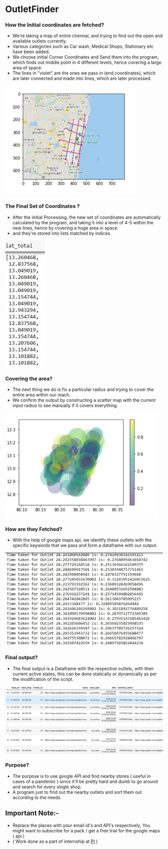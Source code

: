 
# OutletFinder

### How the Initial coordinates are fetched?
- We're taking a map of entire chennai, and trying to find out the open and available outlets currently.
- Various categories such as Car wash, Medical Shops, Stationary etc have been added.
- We choose initial Corner Coordinates and Send them into the program, which finds out middle point in 4 different levels, hence covering a large area of space.
- The lines in "violet" are the ones we pass in (end coordinates), which are later connected and made into lines, which are later processed.
<img src="https://github.com/reekithak/OutletFinder/blob/master/images/outlet%201.JPG">

### The Final Set of Coordinates ?
- After the initial Processing, the new set of coordinates are automatically calculated by the program, and taking it into a level of 4-5 within the new lines, hence by covering a huge area in space.
- and they're stored into lists matched by indices.
<img src="https://github.com/reekithak/OutletFinder/blob/master/images/outlet2.JPG">

### Covering the area?
- The next thing we do is fix a particular radius and trying to cover the entire area within our reach.
- We confirm the output by constructing a scatter map with the current input radius to see manually if it covers everything.
<img src="https://github.com/reekithak/OutletFinder/blob/master/images/outlet3.JPG">

### How are they Fetched?
- With the help of google maps api, we identify these outlets with the specific keywords that we pass and form a dataframe with our output.
<img src="https://github.com/reekithak/OutletFinder/blob/master/images/outlet4.JPG">

### Final output?
- The final output is a Dataframe with the respective outlets, with their current active states, this can be done statically or dynamically as per the modification of the script.
<img src="https://github.com/reekithak/OutletFinder/blob/master/images/outlet5.JPG">

### Purpose?
- The purpose is to use google API and find nearby stores ( useful in cases of a pandemic ) since it'll be pretty hard and dumb to go around and search for every single shop. 
- A program just to find out the nearby outlets and sort them out according to the needs




## Important Note:- 
- Replace the places with your email id's and API's respectively, You might want to subscribe for a pack / get a free trial for the google maps ( api ) 
- ( Work done as a part of internship at [PI](https://www.positiveintegers.com/) ) 
